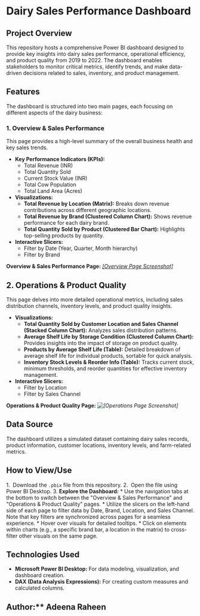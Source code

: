 # Dairy Sales Performance Dashboard

## Project Overview

This repository hosts a comprehensive Power BI dashboard designed to provide key insights into dairy sales performance, operational efficiency, and product quality from 2019 to 2022. The dashboard enables stakeholders to monitor critical metrics, identify trends, and make data-driven decisions related to sales, inventory, and product management.

## Features

The dashboard is structured into two main pages, each focusing on different aspects of the dairy business:

### 1. Overview & Sales Performance

This page provides a high-level summary of the overall business health and key sales trends.

* **Key Performance Indicators (KPIs):**
    * Total Revenue (INR)
    * Total Quantity Sold
    * Current Stock Value (INR)
    * Total Cow Population
    * Total Land Area (Acres)
* **Visualizations:**
    * **Total Revenue by Location (Matrix):** Breaks down revenue contributions across different geographic locations.
    * **Total Revenue by Brand (Clustered Column Chart):** Shows revenue performance for each dairy brand.
    * **Total Quantity Sold by Product (Clustered Bar Chart):** Highlights top-selling products by quantity.
* **Interactive Slicers:**
    * Filter by Date (Year, Quarter, Month hierarchy)
    * Filter by Brand

**Overview & Sales Performance Page:**
*[[Overview Page Screenshot]](<img width="896" height="507" alt="Dairy Sales performance overview" src="https://github.com/user-attachments/assets/b60d3b30-055b-44de-99d3-f938aa1544f0" />)*

## 2. Operations & Product Quality

This page delves into more detailed operational metrics, including sales distribution channels, inventory levels, and product quality insights.

* **Visualizations:**
    * **Total Quantity Sold by Customer Location and Sales Channel (Stacked Column Chart):** Analyzes sales distribution patterns.
    * **Average Shelf Life by Storage Condition (Clustered Column Chart):** Provides insights into the impact of storage on product quality.
    * **Products by Average Shelf Life (Table):** Detailed breakdown of average shelf life for individual products, sortable for quick analysis.
    * **Inventory Stock Levels & Reorder Info (Table):** Tracks current stock, minimum thresholds, and reorder quantities for effective inventory management.
* **Interactive Slicers:**
    * Filter by Location
    * Filter by Sales Channel

**Operations & Product Quality Page:**
*![[Operations Page Screenshot]](<img width="896" height="507" alt="Operations and product quality overview" src="https://github.com/user-attachments/assets/e3116c1c-2a36-4218-8713-ace6bc7f88e8" />)*

## Data Source

The dashboard utilizes a simulated dataset containing dairy sales records, product information, customer locations, inventory levels, and farm-related metrics.

## How to View/Use
1.  Download the `.pbix` file from this repository.
2.  Open the file using Power BI Desktop.
3.  **Explore the Dashboard:**
    * Use the navigation tabs at the bottom to switch between the "Overview & Sales Performance" and "Operations & Product Quality" pages.
    * Utilize the slicers on the left-hand side of each page to filter data by Date, Brand, Location, and Sales Channel. Note that key filters are synchronized across pages for a seamless experience.
    * Hover over visuals for detailed tooltips.
    * Click on elements within charts (e.g., a specific brand bar, a location in the matrix) to cross-filter other visuals on the same page.

## Technologies Used

* **Microsoft Power BI Desktop:** For data modeling, visualization, and dashboard creation.
* **DAX (Data Analysis Expressions):** For creating custom measures and calculated columns.

## Author:** Adeena Raheen
